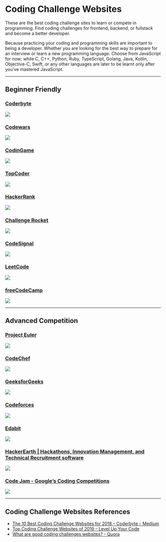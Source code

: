 # Coding Challenge Websites

These are the best coding challenge sites to learn or compete in programming. Find coding challenges for frontend, backend, or fullstack and become a better developer.

Because practicing your coding and programming skills are important to being a developer. Whether you are looking for the best way to prepare for an interview or learn a new programming language. Choose from JavaScript for now; while C, C++, Python, Ruby, TypeScript, Golang, Java, Kotlin, Objective-C, Swift, or any other languages are later to be learnt only after you've mastered JavaScript.

---

## Beginner Friendly

### [Coderbyte](https://coderbyte.com)

[![](images/coding-challenge-websites-coderbyte.png)](https://coderbyte.com)

### [Codewars](https://codewars.com)

[![](images/coding-challenge-websites-codewars.png)](https://codewars.com)

### [CodinGame](https://codingame.com)

[![](images/coding-challenge-websites-codingame.png)](https://codingame.com)

### [TopCoder](https://topcoder.com)

[![](images/coding-challenge-websites-topcoder.png)](https://topcoder.com)

### [HackerRank](https://hackerrank.com)

[![](images/coding-challenge-websites-hackerrank.png)](https://hackerrank.com)

### [Challenge Rocket](https://challengerocket.com)

[![](images/coding-challenge-websites-challenge-rocket.png)](https://challengerocket.com)

### [CodeSignal](https://codesignal.com)

[![](images/coding-challenge-websites-codesignal.png)](https://codesignal.com)

### [LeetCode](https://leetcode.com)

[![](images/coding-challenge-websites-leetcode.png)](https://leetcode.com)

### [freeCodeCamp](https://freecodecamp.org)

[![](images/coding-challenge-websites-freecodecamp.png)](https://freecodecamp.org)

---

## Advanced Competition

### [Project Euler](https://projecteuler.net)

[![](images/coding-challenge-websites-project-euler.png)](https://projecteuler.net)

### [CodeChef](https://codechef.com)

[![](images/coding-challenge-websites-codechef.png)](https://codechef.com)

### [GeeksforGeeks](https://geeksforgeeks.org)

[![](images/coding-challenge-websites-geeksforgeeks.png)](https://geeksforgeeks.org)

### [Codeforces](http://codeforces.com)

[![](images/coding-challenge-websites-codeforces.png)](http://codeforces.com)

### [Edabit](https://edabit.com)

[![](images/coding-challenge-websites-edabit.png)](https://edabit.com)

### [HackerEarth | Hackathons, Innovation Management, and Technical Recruitment software](https://hackerearth.com)

[![](images/coding-challenge-websites-hackerearth.png)](https://hackerearth.com)

### [Code Jam - Google’s Coding Competitions](https://codingcompetitions.withgoogle.com/codejam)

[![](images/coding-challenge-websites-codejam.png)](https://codingcompetitions.withgoogle.com/codejam)

---

## Coding Challenge Websites References

- [The 10 Best Coding Challenge Websites for 2018 – Coderbyte – Medium](https://medium.com/coderbyte/the-10-best-coding-challenge-websites-for-2018-12b57645b654)
- [Top Coding Challenge Websites of 2019 – Level Up Your Code](https://levelup.gitconnected.com/top-coding-challenge-websites-of-2018-72d5a9dec6fd)
- [What are good coding challenges websites? - Quora](https://www.quora.com/What-are-good-coding-challenges-websites)
